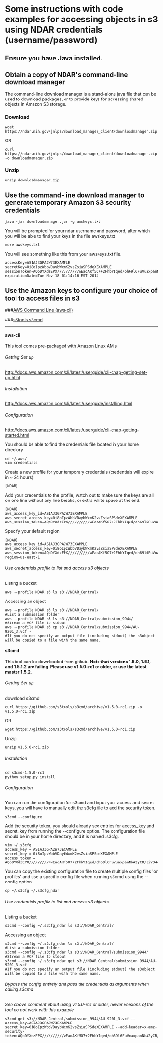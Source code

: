 # Some instructions with code examples for accessing objects in s3 using NDAR credentials (username/password)

## Ensure you have Java installed.

## Obtain a copy of NDAR's command-line download manager

The command-line download manager is a stand-alone java file that can be used to download packages, or to provide keys for accessing shared objects in Amazon S3 storage.

### Download

```shell
wget https://ndar.nih.gov/jnlps/download_manager_client/downloadmanager.zip
```

OR

```shell
curl https://ndar.nih.gov/jnlps/download_manager_client/downloadmanager.zip -o downloadmanager.zip
```

### Unzip

```shell
unzip downloadmanager.zip
```

## Use the command-line download manager to generate temporary Amazon S3 security credentials

```shell
java -jar downloadmanager.jar -g awskeys.txt
```

You will be prompted for your ndar username and password, after which you will be able to find your keys in the file awskeys.txt

```shell
more awskeys.txt
```

You will see something like this from  your awskeys.txt file.

```shell
accessKey=ASIAJ3GPA2W73EXAMPLE
secretKey=0i8oIpzWbbVDaybWxmK2vsZsiaSPSdeXEXAMPLE
sessionToken=AQoDYXdzEPX//////////wEaoAKf5O7+2FhbYIqed/oh69l6FuVuaxpanNbA2yCR/1iYB4cjqQ415FUhDVIN4E4fXF9j8FzV4cTE6vY0dLzOWcUq7dNLvFzJux3oh0bu4bqbZ9EwBAxKb4bNf1pSbUWjQ+Sgrnjz38Uf63jSpxWAUM66mFVOPJhyaHh5lnUREZMNJrwzrkoUn6SR4fTEjXBuQRh9n4idllP+GW7i5XncDqZz+LutYgYMSGjb3x2j1hO1jCyRQ0dtFltFtaq77onMrCnk8k5YCmWyEFgfECtmu0fFE5hpy2NDLg2cFz1aVGN0K2B9vkOPEhG1LIm5+TY8U3MhWQsBnGvGCe0dO/4EOSJfJDhZZe+LsUhVhLJJWnQPRUcqpfNRWU8VnTHxadPLEXAMPLE=
expirationDate=Tue Nov 18 03:14:16 EST 2014
```

## Use the Amazon keys to configure your choice of tool to access files in s3

###[AWS Command Line (aws-cli)](#aws-cli)

###[s3tools s3cmd](#s3cmd)
***

#### aws-cli
<a id=aws-cli></a>
This tool comes pre-packaged with Amazon Linux AMIs
###### Getting Set up
<http://docs.aws.amazon.com/cli/latest/userguide/cli-chap-getting-set-up.html>
###### Installation
<http://docs.aws.amazon.com/cli/latest/userguide/installing.html>
###### Configuration
<http://docs.aws.amazon.com/cli/latest/userguide/cli-chap-getting-started.html>

You should be able to find the credentials file located in your home directory

```shell
cd ~/.aws/
vim credentials
```

Create a new profile for your temporary credentials (credentials will expire in ~ 24 hours)

```shell
[NDAR]
```

Add your credentials to the profile, watch out to make sure the keys are all on one line without any line breaks, or extra white space at the end.

```shell
[NDAR]
aws_access_key_id=ASIAJ3GPA2W73EXAMPLE
aws_secret_access_key=0i8oIpzWbbVDaybWxmK2vsZsiaSPSdeXEXAMPLE
aws_session_token=AQoDYXdzEPX//////////wEaoAKf5O7+2FhbYIqed/oh69l6FuVuaxpanNbA2yCR/1iYB4cjqQ415FUhDVIN4E4fXF9j8FzV4cTE6vY0dLzOWcUq7dNLvFzJux3oh0bu4bqbZ9EwBAxKb4bNf1pSbUWjQ+Sgrnjz38Uf63jSpxWAUM66mFVOPJhyaHh5lnUREZMNJrwzrkoUn6SR4fTEjXBuQRh9n4idllP+GW7i5XncDqZz+LutYgYMSGjb3x2j1hO1jCyRQ0dtFltFtaq77onMrCnk8k5YCmWyEFgfECtmu0fFE5hpy2NDLg2cFz1aVGN0K2B9vkOPEhG1LIm5+TY8U3MhWQsBnGvGCe0dO/4EOSJfJDhZZe+LsUhVhLJJWnQPRUcqpfNRWU8VnTHxadPLEXAMPLE=
```

Specify your default region

```shell
[NDAR]
aws_access_key_id=ASIAJ3GPA2W73EXAMPLE
aws_secret_access_key=0i8oIpzWbbVDaybWxmK2vsZsiaSPSdeXEXAMPLE
aws_session_token=AQoDYXdzEPX//////////wEaoAKf5O7+2FhbYIqed/oh69l6FuVuaxpanNbA2yCR/1iYB4cjqQ415FUhDVIN4E4fXF9j8FzV4cTE6vY0dLzOWcUq7dNLvFzJux3oh0bu4bqbZ9EwBAxKb4bNf1pSbUWjQ+Sgrnjz38Uf63jSpxWAUM66mFVOPJhyaHh5lnUREZMNJrwzrkoUn6SR4fTEjXBuQRh9n4idllP+GW7i5XncDqZz+LutYgYMSGjb3x2j1hO1jCyRQ0dtFltFtaq77onMrCnk8k5YCmWyEFgfECtmu0fFE5hpy2NDLg2cFz1aVGN0K2B9vkOPEhG1LIm5+TY8U3MhWQsBnGvGCe0dO/4EOSJfJDhZZe+LsUhVhLJJWnQPRUcqpfNRWU8VnTHxadPLEXAMPLE=
region=us-east-1
```

###### Use credentials profile to list and access s3 objects
Listing a bucket

```shell
aws --profile NDAR s3 ls s3://NDAR_Central/
```
Accessing an object

```shell
aws --profile NDAR s3 ls s3://NDAR_Central/
#List a submission folder
aws --profile NDAR s3 ls s3://NDAR_Central/submission_9944/
#Stream a VCF file to stdout
aws --profile NDAR s3 cp s3://NDAR_Central/submission_9944/AU-9201_3.vcf -
#If you do not specify an output file (including stdout) the s3object will be copied to a file with the same name.
```

#### <a name="s3cmd"/>s3cmd
<a id='s3cmd'></a>
This tool can be downloaded from github. **Note that versions 1.5.0, 1.5.1, and 1.5.1.2 are failing. Please use v1.5.0-rc1 or older, or use the latest master 1.5.2**.
###### Getting Set up
download s3cmd

```shell
curl https://github.com/s3tools/s3cmd/archive/v1.5.0-rc1.zip -o v1.5.0-rc1.zip
```

OR

```shell
wget https://github.com/s3tools/s3cmd/archive/v1.5.0-rc1.zip
```

Unzip

```shell
unzip v1.5.0-rc1.zip
```

###### Installation

```shell
cd s3cmd-1.5.0-rc1
python setup.py install
```

###### Configuration
You can run the configuration for s3cmd and input your access and secret keys, you will have to manually edit the s3cfg file to add the security token.

```shell
s3cmd --configure
```

Add the security token, you should already see entries for access_key and secret_key from running the --configure option.  The configuration file should be in your home directory, and it is named .s3cfg.

```shell
vim ~/.s3cfg
access_key = ASIAJ3GPA2W73EXAMPLE
secret_key = 0i8oIpzWbbVDaybWxmK2vsZsiaSPSdeXEXAMPLE
access_token = AQoDYXdzEPX//////////wEaoAKf5O7+2FhbYIqed/oh69l6FuVuaxpanNbA2yCR/1iYB4cjqQ415FUhDVIN4E4fXF9j8FzV4cTE6vY0dLzOWcUq7dNLvFzJux3oh0bu4bqbZ9EwBAxKb4bNf1pSbUWjQ+Sgrnjz38Uf63jSpxWAUM66mFVOPJhyaHh5lnUREZMNJrwzrkoUn6SR4fTEjXBuQRh9n4idllP+GW7i5XncDqZz+LutYgYMSGjb3x2j1hO1jCyRQ0dtFltFtaq77onMrCnk8k5YCmWyEFgfECtmu0fFE5hpy2NDLg2cFz1aVGN0K2B9vkOPEhG1LIm5+TY8U3MhWQsBnGvGCe0dO/4EOSJfJDhZZe+LsUhVhLJJWnQPRUcqpfNRWU8VnTHxadPLEXAMPLE=
```

You can copy the existing configuration file to create multiple config files 'or profiles' and use a specific config file when running s3cmd using the --config option.

```shell
cp ~/.s3cfg ~/.s3cfg_ndar
```

###### Use credentials profile to list and access s3 objects
Listing a bucket

```shell
s3cmd --config ~/.s3cfg_ndar ls s3://NDAR_Central/
```

Accessing an object

```shell
s3cmd --config ~/.s3cfg_ndar ls s3://NDAR_Central/
#List a submission folder
s3cmd --config ~/.s3cfg_ndar ls s3://NDAR_Central/submission_9944/
#Stream a VCF file to stdout
s3cmd --config ~/.s3cfg_ndar get s3://NDAR_Central/submission_9944/AU-9201_3.vcf -
#If you do not specify an output file (including stdout) the s3object will be copied to a file with the same name.
```

###### Bypass the config entirely and pass the credentials as arguments when calling s3cmd

*See above comment about using v1.5.0-rc1 or older, newer versions of the tool do not work with this example*

```shell
s3cmd get s3://NDAR_Central/submission_9944/AU-9201_3.vcf --access_key=ASIAJ3GPA2W73EXAMPLE --secret_key=0i8oIpzWbbVDaybWxmK2vsZsiaSPSdeXEXAMPLE --add-header=x-amz-security-token:AQoDYXdzEPX//////////wEaoAKf5O7+2FhbYIqed/oh69l6FuVuaxpanNbA2yCR/1iYB4cjqQ415FUhDVIN4E4fXF9j8FzV4cTE6vY0dLzOWcUq7dNLvFzJux3oh0bu4bqbZ9EwBAxKb4bNf1pSbUWjQ+Sgrnjz38Uf63jSpxWAUM66mFVOPJhyaHh5lnUREZMNJrwzrkoUn6SR4fTEjXBuQRh9n4idllP+GW7i5XncDqZz+LutYgYMSGjb3x2j1hO1jCyRQ0dtFltFtaq77onMrCnk8k5YCmWyEFgfECtmu0fFE5hpy2NDLg2cFz1aVGN0K2B9vkOPEhG1LIm5+TY8U3MhWQsBnGvGCe0dO/4EOSJfJDhZZe+LsUhVhLJJWnQPRUcqpfNRWU8VnTHxadPLEXAMPLE=
```



